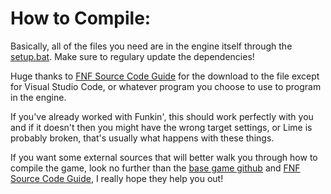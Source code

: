 # How to Compile:

Basically, all of the files you need are in the engine itself through the [setup.bat](/setup-files/setup.bat).
Make sure to regulary update the dependencies!

Huge thanks to [FNF Source Code Guide](https://gamebanana.com/tuts/13798) for the download to the file except for Visual Studio Code, or whatever program you choose to use to program in the engine. 

If you've already worked with Funkin', this should work perfectly with you and if it doesn't then you might have the wrong target settings, or Lime is probably broken, that's usually what happens with these things.

If you want some external sources that will better walk you through how to compile the game, look no further than the [base game github](https://github.com/ninjamuffin99/Funkin) and [FNF Source Code Guide](https://gamebanana.com/tuts/13798), I really hope they help you out!